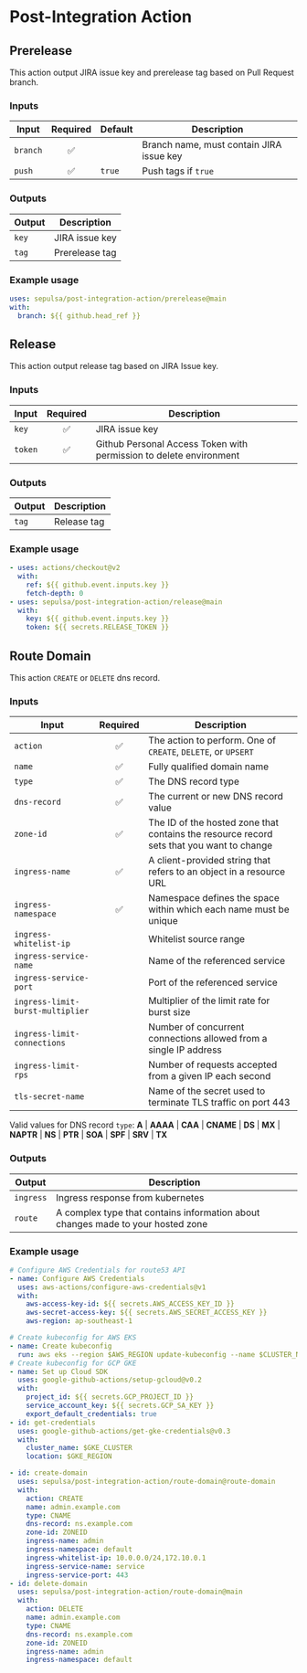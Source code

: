 # Post-Integration Action

## Prerelease

This action output JIRA issue key and prerelease tag based on Pull Request branch.

### Inputs
|Input|Required|Default|Description|
|---|:---:|---|---|
|`branch`|✅| |Branch name, must contain JIRA issue key|
|`push`|✅|`true`|Push tags if `true`|

### Outputs
|Output|Description|
|------|---|
|`key`|JIRA issue key|
|`tag`|Prerelease tag|

### Example usage

```yaml
uses: sepulsa/post-integration-action/prerelease@main
with:
  branch: ${{ github.head_ref }}
```

## Release

This action output release tag based on JIRA Issue key.

### Inputs
|Input|Required|Description|
|---|:---:|---|
|`key`|✅|JIRA issue key|
|`token`|✅|Github Personal Access Token with permission to delete environment|

### Outputs
|Output|Description|
|------|---|
|`tag`|Release tag|

### Example usage

```yaml
- uses: actions/checkout@v2
  with:
    ref: ${{ github.event.inputs.key }}
    fetch-depth: 0
- uses: sepulsa/post-integration-action/release@main
  with:
    key: ${{ github.event.inputs.key }}
    token: ${{ secrets.RELEASE_TOKEN }}
```

## Route Domain

This action `CREATE` or `DELETE` dns record.

### Inputs
|Input|Required|Description|
|---|:---:|---|
|`action`|✅|The action to perform. One of `CREATE`, `DELETE`, or `UPSERT`|
|`name`|✅|Fully  qualified  domain  name|
|`type`|✅|The DNS record type|
|`dns-record`|✅|The current or new DNS  record  value|
|`zone-id`|✅|The ID of the hosted zone that contains the resource record sets that you want to change|
|`ingress-name`|✅|A client-provided string that refers to an object in a resource URL|
|`ingress-namespace`|✅|Namespace defines the space within which each name must be unique|
|`ingress-whitelist-ip`| |Whitelist source range|
|`ingress-service-name`| |Name of the referenced service|
|`ingress-service-port`| |Port of the referenced service|
|`ingress-limit-burst-multiplier`| |Multiplier of the limit rate for burst size|
|`ingress-limit-connections`| |Number of concurrent connections allowed from a single IP address|
|`ingress-limit-rps`| |Number of requests accepted from a given IP each second|
|`tls-secret-name`| |Name of the secret used to terminate TLS traffic on port 443|

Valid  values for DNS record `type`: **A** | **AAAA** | **CAA** | **CNAME** | **DS** | **MX** | **NAPTR** | **NS** | **PTR** | **SOA** | **SPF** | **SRV** | **TX**

### Outputs
|Output|Description|
|------|---|
|`ingress`|Ingress response from kubernetes|
|`route`|A complex type that contains information about changes made to your hosted zone|

### Example usage

```yaml
# Configure AWS Credentials for route53 API
- name: Configure AWS Credentials
  uses: aws-actions/configure-aws-credentials@v1
  with:
    aws-access-key-id: ${{ secrets.AWS_ACCESS_KEY_ID }}
    aws-secret-access-key: ${{ secrets.AWS_SECRET_ACCESS_KEY }}
    aws-region: ap-southeast-1

# Create kubeconfig for AWS EKS
- name: Create kubeconfig
  run: aws eks --region $AWS_REGION update-kubeconfig --name $CLUSTER_NAME
# Create kubeconfig for GCP GKE
- name: Set up Cloud SDK
  uses: google-github-actions/setup-gcloud@v0.2
  with:
    project_id: ${{ secrets.GCP_PROJECT_ID }}
    service_account_key: ${{ secrets.GCP_SA_KEY }}
    export_default_credentials: true
- id: get-credentials
  uses: google-github-actions/get-gke-credentials@v0.3
  with:
    cluster_name: $GKE_CLUSTER
    location: $GKE_REGION

- id: create-domain
  uses: sepulsa/post-integration-action/route-domain@route-domain
  with:
    action: CREATE
    name: admin.example.com
    type: CNAME
    dns-record: ns.example.com
    zone-id: ZONEID
    ingress-name: admin
    ingress-namespace: default
    ingress-whitelist-ip: 10.0.0.0/24,172.10.0.1
    ingress-service-name: service
    ingress-service-port: 443
- id: delete-domain
  uses: sepulsa/post-integration-action/route-domain@main
  with:
    action: DELETE
    name: admin.example.com
    type: CNAME
    dns-record: ns.example.com
    zone-id: ZONEID
    ingress-name: admin
    ingress-namespace: default
```
